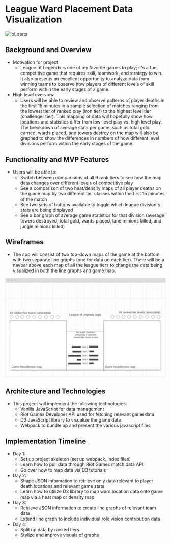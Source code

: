 # League Ward Placement Data Visualization

![lol_stats](assets/images/lol-data-vis-readme-1.gif)

## Background and Overview
  * Motivation for project
    * League of Legends is one of my favorite games to play; it's a fun, competitive game that requires skill, teamwork, and strategy to win. It also presents an excellent opportunity to analyze data from winning teams to observe how players of different levels of skill perform within the early stages of a game.
  * High level overview
    * Users will be able to review and observe patterns of player deaths in the first 15 minutes in a sample selection of matches ranging from the lowest tier of ranked play (iron tier) to the highest level tier (challenger tier). This mapping of data will hopefully show how locations and statistics differ from low-level play vs. high level play. The breakdown of average stats per game, such as total gold earned, wards placed, and towers destroy on the map will also be graphed to show the differences in numbers of how different level divisions perform within the early stages of the game. 

## Functionality and MVP Features
  * Users will be able to:
    * Switch between comparisons of all 9 rank tiers to see how the map data changes over different levels of competitive play
    * See a comparison of two heat/density maps of all player deaths on the game map by two different tier classes within the first 15 minutes of the match
    * See two sets of buttons available to toggle which league division's stats are being displayed
    * See a bar graph of average game statistics for that division (average towers destroyed, total gold, wards placed, lane minions killed, and jungle minions killed)

## Wireframes
  * The app will consist of two top-down maps of the game at the bottom with two separate line graphs (one for data on each tier). There will be a navbar above each map of all the league tiers to change the data being visualized in both the line graphs and game map. 

  ![lol data visualization wireframe](assets/images/lol_stats_data_visualization_wireframe.png)

## Architecture and Technologies
  * This project will implement the following technologies:
    * Vanilla JavaScript for data management
    * Riot Games Developer API used for fetching relevant game data 
    * D3 JavaScript library to visualize the game data
    * Webpack to bundle up and present the various javascript files

## Implementation Timeline
  * Day 1:
    * Set up project skeleton (set up webpack, index files)
    * Learn how to pull data through Riot Games match data API
    * Go over how to map data via D3 tutorials
  * Day 2:
    * Shape JSON information to retrieve only data relevant to player death locations and relevant game stats
    * Learn how to utilize D3 library to map ward location data onto game map via a heat map or density map
  * Day 3:
    * Retrieve JSON information to create line graphs of relevant team data 
    * Extend line graph to include individual role vision contribution data
  * Day 4:
    * Split up data by ranked tiers
    * Stylize and improve visuals of graphs